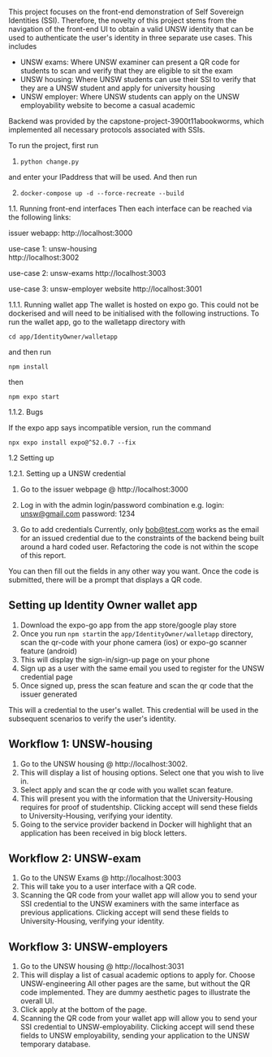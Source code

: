 This project focuses on the front-end demonstration of Self Sovereign Identities (SSI). Therefore, the novelty of this project stems from the navigation of the front-end UI to obtain a valid UNSW identity that can be used to authenticate the user's identity in three separate use cases. This includes  
- UNSW exams: Where UNSW examiner can present a QR code for students to scan and verify that they are eligible to sit the exam 
- UNSW housing: Where UNSW students can use their SSI to verify that they are a UNSW student and apply for university housing 
- UNSW employer: Where UNSW students can apply on the UNSW employability website to become a casual academic 
 
Backend was provided by the capstone-project-3900t11abookworms, which implemented all necessary protocols associated with SSIs.  
 
To run the project, first run 
 
1) `python change.py` 
 
and enter your IPaddress that will be used. And then run 
 
2) `docker-compose up -d --force-recreate --build` 
 
1.1. Running front-end interfaces 
Then each interface can be reached via the following links: 
 
issuer webapp: 
http://localhost:3000 
 
use-case 1: unsw-housing  
http://localhost:3002 
 
use-case 2: unsw-exams 
http://localhost:3003 
 
use-case 3: unsw-employer website 
http://localhost:3001 
 
1.1.1. Running wallet app 
The wallet is hosted on expo go. This could not be dockerised and will need to be initialised with the following instructions. To run the wallet app, go to the walletapp directory with  
 
`cd app/IdentityOwner/walletapp` 
 
and then run 
 
`npm install` 
 
then 
 
`npm expo start` 
 
1.1.2. Bugs 
 
If the expo app says incompatible version, run the command  
 
`npx expo install expo@^52.0.7 --fix` 
 
1.2 Setting up 
 
1.2.1. Setting up a UNSW credential 
 
1) Go to the issuer webpage @ http://localhost:3000 
 
2) Log in with the admin login/password combination 
e.g. 
login: unsw@gmail.com 
password: 1234 
 
4) Go to add credentials 
Currently, only bob@test.com works as the email for an issued credential due to the constraints of the backend being built around a hard coded user. Refactoring the code is not within the scope of this report. 
 
You can then fill out the fields in any other way you want. 
Once the code is submitted, there will be a prompt that displays a QR code. 
 
## Setting up Identity Owner wallet app 
 
1) Download the expo-go app from the app store/google play store 
2) Once you run `npm start`in the `app/IdentityOwner/walletapp` directory, scan the qr-code 
with your phone camera (ios) or expo-go scanner feature (android) 
3) This will display the sign-in/sign-up page on your phone  
4) Sign up as a user with the same email you used to register for the UNSW credential page 
5) Once signed up, press the scan feature and scan the qr code that the issuer generated 
 
This will a credential to the user's wallet. This credential will be used in the subsequent scenarios to verify the user's identity. 
 
## Workflow 1: UNSW-housing 
 
1) Go to the UNSW housing @ http://localhost:3002.
2) This will display a list of housing options. Select one that you wish to live in. 
3) Select apply and scan the qr code with you wallet scan feature.
4) This will present you with the information that the University-Housing requires for proof of studentship. Clicking accept will send these fields to University-Housing, verifying your identity. 
5) Going to the service provider backend in Docker will highlight that an application has been received in big block letters. 
 
## Workflow 2: UNSW-exam 
 
1) Go to the UNSW Exams @ http://localhost:3003 
2) This will take you to a user interface with a QR code.
3) Scanning the QR code from your wallet app will allow you to send your SSI credential to the UNSW examiners with the same interface as previous applications. Clicking accept will send these fields to University-Housing, verifying your identity. 
 
## Workflow 3: UNSW-employers 
 
1) Go to the UNSW housing @ http://localhost:3031 
2) This will display a list of casual academic options to apply for. Choose UNSW-engineering 
All other pages are the same, but without the QR code implemented. They are dummy aesthetic pages to illustrate the overall UI. 
3) Click apply at the bottom of the page.
4) Scanning the QR code from your wallet app will allow you to send your SSI credential to UNSW-employability. Clicking accept will send these fields to UNSW employability, sending your application to the UNSW temporary database. 
 